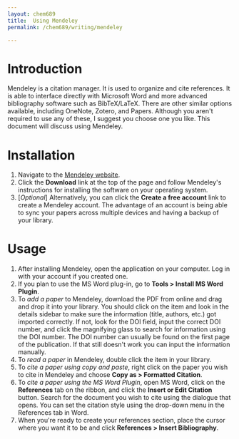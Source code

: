```yaml
---
layout: chem689
title:  Using Mendeley
permalink: /chem689/writing/mendeley

---
```


# Introduction

Mendeley is a citation manager.  It is used to organize and cite references.  It is able to interface directly with Microsoft Word and more advanced bibliography software such as BibTeX/LaTeX.  There are other similar options available, including OneNote, Zotero, and Papers.  Although you aren't required to use any of these, I suggest you choose one you like.  This document will discuss using Mendeley.

# Installation

1. Navigate to the [Mendeley website](https://www.mendeley.com/?interaction_required=true).
1. Click the **Download** link at the top of the page and follow Mendeley's instructions for installing the software on your operating system.
1. [*Optional*] Alternatively, you can click the **Create a free account** link to create a Mendeley account.  The advantage of an account is being able to sync your papers across multiple devices and having a backup of your library.

# Usage

1. After installing Mendeley, open the application on your computer.  Log in with your account if you created one.
1. If you plan to use the MS Word plug-in, go to **Tools > Install MS Word Plugin**.
1. To *add a paper* to Mendeley, download the PDF from online and drag and drop it into your library.  You should click on the item and look in the details sidebar to make sure the information (title, authors, etc.) got imported correctly.  If not, look for the DOI field, input the correct DOI number, and click the magnifying glass to search for information using the DOI number.  The DOI number can usually be found on the first page of the publication.  If that still doesn't work you can input the information manually.
1. To *read a paper* in Mendeley, double click the item in your library.
1. To *cite a paper using copy and paste*, right click on the paper you wish to cite in Mendeley and choose **Copy as > Formatted Citation**.
1. To *cite a paper using the MS Word Plugin*, open MS Word, click on the **References** tab on the ribbon, and click the **Insert or Edit Citation** button.  Search for the document you wish to cite using the dialogue that opens.  You can set the citation style using the drop-down menu in the References tab in Word.
1. When you're ready to create your references section, place the cursor where you want it to be and click **References > Insert Bibliography**.
